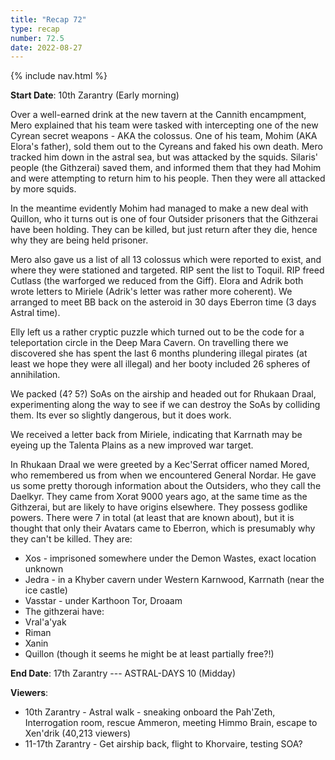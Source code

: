 ```yaml
---
title: "Recap 72"
type: recap
number: 72.5
date: 2022-08-27
---
```


{% include nav.html %}

**Start Date**: 10th Zarantry (Early morning)

Over a well-earned drink at the new tavern at the Cannith encampment, Mero explained that his team were tasked with intercepting one of the new Cyrean secret weapons - AKA the colossus. One of his team, Mohim (AKA Elora's father), sold them out to the Cyreans and faked his own death. Mero tracked him down in the astral sea, but was attacked by the squids. Silaris' people (the Githzerai) saved them, and informed them that they had Mohim and were attempting to return him to his people. Then they were all attacked by more squids.

In the meantime evidently Mohim had managed to make a new deal with Quillon, who it turns out is one of four Outsider prisoners that the Githzerai have been holding. They can be killed, but just return after they die, hence why they are being held prisoner.

Mero also gave us a list of all 13 colossus which were reported to exist, and where they were stationed and targeted. RIP sent the list to Toquil. RIP freed Cutlass (the warforged we reduced from the Giff). Elora and Adrik both wrote letters to Miriele (Adrik's letter was rather more coherent). We arranged to meet BB back on the asteroid in 30 days Eberron time (3 days Astral time).

Elly left us a rather cryptic puzzle which turned out to be the code for a teleportation circle in the Deep Mara Cavern. On travelling there we discovered she has spent the last 6 months plundering illegal pirates (at least we hope they were all illegal) and her booty included 26 spheres of annihilation.

We packed (4? 5?) SoAs on the airship and headed out for Rhukaan Draal, experimenting along the way to see if we can destroy the SoAs by colliding them. Its ever so slightly dangerous, but it does work.

We received a letter back from Miriele, indicating that Karrnath may be eyeing up the Talenta Plains as a new improved war target.

In Rhukaan Draal we were greeted by a Kec'Serrat officer named Mored, who remembered us from when we encountered General Nordar. He gave us some pretty thorough information about the Outsiders, who they call the Daelkyr. They came from Xorat 9000 years ago, at the same time as the Githzerai, but are likely to have origins elsewhere. They possess godlike powers. There were 7 in total (at least that are known about), but it is thought that only their Avatars came to Eberron, which is presumably why they can't be killed. They are:

- Xos - imprisoned somewhere under the Demon Wastes, exact location unknown
- Jedra - in a Khyber cavern under Western Karnwood, Karrnath (near the ice castle)
- Vasstar - under Karthoon Tor, Droaam
- The githzerai have:
- Vral'a'yak
- Riman
- Xanin
- Quillon (though it seems he might be at least partially free?!)

**End Date**: 17th Zarantry --- ASTRAL-DAYS 10 (Midday)

**Viewers**:
- 10th Zarantry - Astral walk - sneaking onboard the Pah'Zeth, Interrogation room, rescue Ammeron, meeting Himmo Brain, escape to Xen'drik (40,213 viewers)
- 11-17th Zarantry - Get airship back, flight to Khorvaire, testing SOA?
